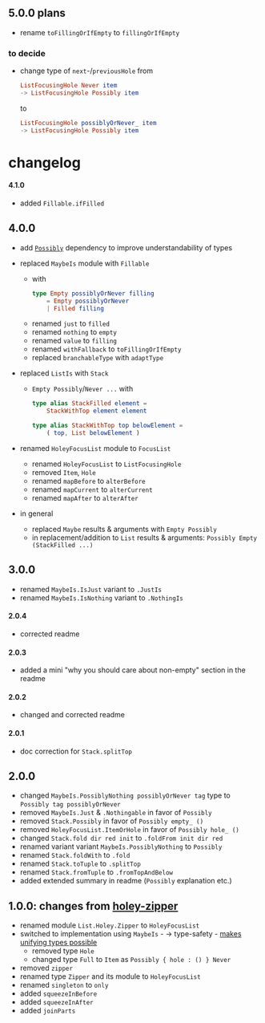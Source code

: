 ## 5.0.0 plans

  - rename `toFillingOrIfEmpty` to `fillingOrIfEmpty`

### to decide

  - change type of `next`-/`previousHole`
    from
    ```elm
    ListFocusingHole Never item
    -> ListFocusingHole Possibly item
    ```
    to
    ```elm
    ListFocusingHole possiblyOrNever_ item
    -> ListFocusingHole Possibly item
    ```

# changelog

#### 4.1.0

  - added `Fillable.ifFilled`

## 4.0.0

  - add [`Possibly`](https://dark.elm.dmy.fr/packages/lue-bird/elm-allowable-state/latest/Possibly) dependency
    to improve understandability of types

  - replaced `MaybeIs` module with `Fillable`
      - with
        ```elm
        type Empty possiblyOrNever filling
            = Empty possiblyOrNever
            | Filled filling
        ```
      - renamed `just` to `filled`
      - renamed `nothing` to `empty`
      - renamed `value` to `filling`
      - renamed `withFallback` to `toFillingOrIfEmpty`
      - replaced `branchableType` with `adaptType`
  
  - replaced `ListIs` with `Stack`
      - `Empty Possibly`/`Never ...` with
        ```elm
        type alias StackFilled element =
            StackWithTop element element
        
        type alias StackWithTop top belowElement =
            ( top, List belowElement )
        ```
        
  - renamed `HoleyFocusList` module to `FocusList`
      - renamed `HoleyFocusList` to `ListFocusingHole`
      - removed `Item`, `Hole`
      - renamed `mapBefore` to `alterBefore`
      - renamed `mapCurrent` to `alterCurrent`
      - renamed `mapAfter` to `alterAfter`
    
  - in general
      - replaced `Maybe` results & arguments with `Empty Possibly`
      - in replacement/addition to `List` results & arguments: `Possibly Empty (StackFilled ...)`

## 3.0.0

- renamed `MaybeIs.IsJust` variant to `.JustIs`
- renamed `MaybeIs.IsNothing` variant to `.NothingIs`

#### 2.0.4

- corrected readme

#### 2.0.3

- added a mini "why you should care about non-empty" section in the readme

#### 2.0.2

- changed and corrected readme

#### 2.0.1

- doc correction for `Stack.splitTop`

## 2.0.0

- changed `MaybeIs.PossiblyNothing possiblyOrNever tag` type to `Possibly tag possiblyOrNever`
- removed `MaybeIs.Just` & `.Nothingable` in favor of `Possibly`
- removed `Stack.Possibly` in favor of `Possibly empty_ ()`
- removed `HoleyFocusList.ItemOrHole` in favor of `Possibly hole_ ()`
- changed `Stack.fold dir red init` to `.foldFrom init dir red`
- renamed variant variant `MaybeIs.PossiblyNothing` to `Possibly`
- renamed `Stack.foldWith` to `.fold`
- renamed `Stack.toTuple` to `.splitTop`
- renamed `Stack.fromTuple` to `.fromTopAndBelow`
- added extended summary in readme (`Possibly` explanation etc.)


## 1.0.0: changes from [holey-zipper](https://package.elm-lang.org/packages/zwilias/elm-holey-zipper/latest)

- renamed module `List.Holey.Zipper` to `HoleyFocusList`
- switched to implementation using `MaybeIs`
        - → type-safety
        - [makes unifying types possible](https://github.com/zwilias/elm-holey-zipper/issues/2)
    - removed type `Hole`
    - changed type `Full` to `Item` as `Possibly { hole : () } Never`
- removed `zipper`
- renamed type `Zipper` and its module to `HoleyFocusList`
- renamed `singleton` to `only`
- added `squeezeInBefore`
- added `squeezeInAfter`
- added `joinParts`
